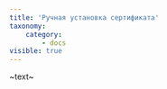 ```yaml
---
title: 'Ручная установка сертификата'
taxonomy:
    category:
        - docs
visible: true
---
```


~text~